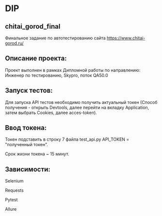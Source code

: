 # DIP
## chitai_gorod_final
Финальное задание по автотестированию сайта https://www.chitai-gorod.ru/

## Описание проекта:
Проект выполнен в рамках Дипломной работы по направлению: Инженер по тестированию, Skypro, поток QA50.0


## Запуск тестов:
Для запуска API тестов необходимо получить актуальный токен (Способ получения - открыть Devtools, далее перейти на вкладку Application, затем выбрать Cookies, далее acces-token).

## Ввод токена:
Токен подставить в строку 7 файла test_api.py API_TOKEN = "полученный токен".

Срок жизни токена ~ 15 минут.

## Зависимости:

Selenium

Requests

Pytest

Allure